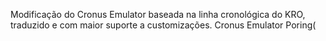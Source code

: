 Modificação do Cronus Emulator baseada na linha cronológica do KRO, traduzido e com maior suporte a customizações.
Cronus Emulator Poring(